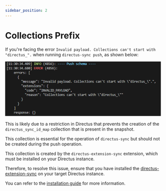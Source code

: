 ```yaml
---
sidebar_position: 2
---
```


# Collections Prefix

If you're facing the error `Invalid payload. Collections can't start with "directus_".`
when running `directus-sync push`, as shown below:

![Collections prefix error](collections-prefix/error.png)

This is likely due to a restriction in Directus that prevents the creation of the `directus_sync_id_map` collection
that is present in the snapshot.

This collection is essential for the operation of `directus-sync` but should not be created during the push operation.

This collection is created by the `directus-extension-sync` extension, which must be installed on your Directus
instance.

Therefore, to resolve this issue, ensure that you have installed
the [directus-extension-sync](https://www.npmjs.com/package/directus-extension-sync) on your target Directus instance.

You can refer to the [installation guide](../getting-started/installation.md) for more information.